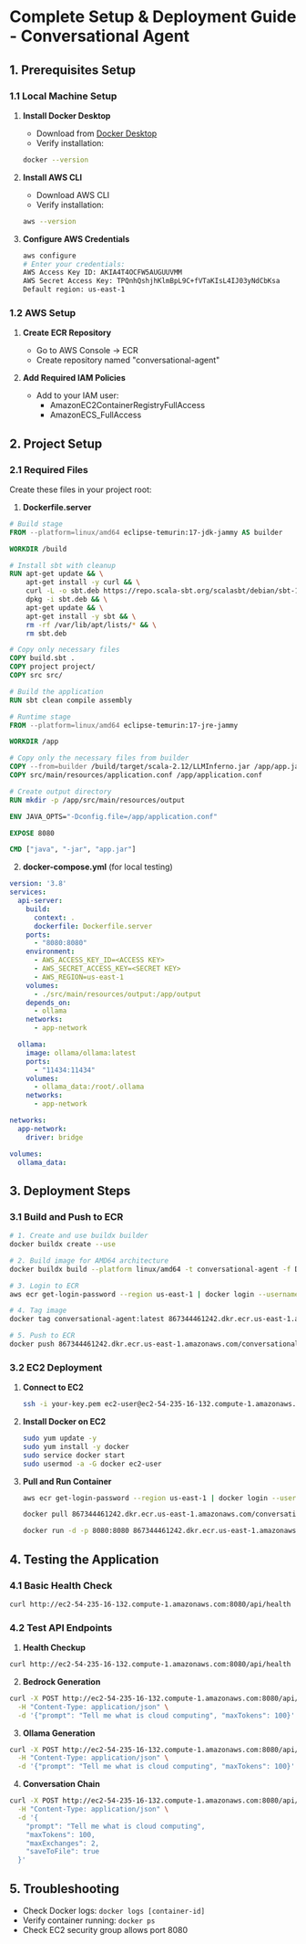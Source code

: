 # Complete Setup & Deployment Guide - Conversational Agent

## 1. Prerequisites Setup

### 1.1 Local Machine Setup
1. **Install Docker Desktop**
    - Download from [Docker Desktop](https://www.docker.com/products/docker-desktop)
    - Verify installation:
   ```bash
   docker --version
   ```

2. **Install AWS CLI**
    - Download AWS CLI
    - Verify installation:
   ```bash
   aws --version
   ```

3. **Configure AWS Credentials**
   ```bash
   aws configure
   # Enter your credentials:
   AWS Access Key ID: AKIA4T4OCFW5AUGUUVMM
   AWS Secret Access Key: TPQnhQshjhKlmBpL9C+fVTaKIsL4IJ03yNdCbKsa
   Default region: us-east-1
   ```

### 1.2 AWS Setup
1. **Create ECR Repository**
    - Go to AWS Console → ECR
    - Create repository named "conversational-agent"

2. **Add Required IAM Policies**
    - Add to your IAM user:
        - AmazonEC2ContainerRegistryFullAccess
        - AmazonECS_FullAccess

## 2. Project Setup

### 2.1 Required Files
Create these files in your project root:

1. **Dockerfile.server**
```dockerfile
# Build stage
FROM --platform=linux/amd64 eclipse-temurin:17-jdk-jammy AS builder

WORKDIR /build

# Install sbt with cleanup
RUN apt-get update && \
    apt-get install -y curl && \
    curl -L -o sbt.deb https://repo.scala-sbt.org/scalasbt/debian/sbt-1.9.4.deb && \
    dpkg -i sbt.deb && \
    apt-get update && \
    apt-get install -y sbt && \
    rm -rf /var/lib/apt/lists/* && \
    rm sbt.deb

# Copy only necessary files
COPY build.sbt .
COPY project project/
COPY src src/

# Build the application
RUN sbt clean compile assembly

# Runtime stage
FROM --platform=linux/amd64 eclipse-temurin:17-jre-jammy

WORKDIR /app

# Copy only the necessary files from builder
COPY --from=builder /build/target/scala-2.12/LLMInferno.jar /app/app.jar
COPY src/main/resources/application.conf /app/application.conf

# Create output directory
RUN mkdir -p /app/src/main/resources/output

ENV JAVA_OPTS="-Dconfig.file=/app/application.conf"

EXPOSE 8080

CMD ["java", "-jar", "app.jar"]
```

2. **docker-compose.yml** (for local testing)
```yaml
version: '3.8'
services:
  api-server:
    build:
      context: .
      dockerfile: Dockerfile.server
    ports:
      - "8080:8080"
    environment:
      - AWS_ACCESS_KEY_ID=<ACCESS KEY>
      - AWS_SECRET_ACCESS_KEY=<SECRET KEY>
      - AWS_REGION=us-east-1
    volumes:
      - ./src/main/resources/output:/app/output
    depends_on:
      - ollama
    networks:
      - app-network

  ollama:
    image: ollama/ollama:latest
    ports:
      - "11434:11434"
    volumes:
      - ollama_data:/root/.ollama
    networks:
      - app-network

networks:
  app-network:
    driver: bridge

volumes:
  ollama_data:
```

## 3. Deployment Steps

### 3.1 Build and Push to ECR
```bash
# 1. Create and use buildx builder
docker buildx create --use

# 2. Build image for AMD64 architecture
docker buildx build --platform linux/amd64 -t conversational-agent -f Dockerfile.server . --load

# 3. Login to ECR
aws ecr get-login-password --region us-east-1 | docker login --username AWS --password-stdin 867344461242.dkr.ecr.us-east-1.amazonaws.com

# 4. Tag image
docker tag conversational-agent:latest 867344461242.dkr.ecr.us-east-1.amazonaws.com/conversational-agent:latest

# 5. Push to ECR
docker push 867344461242.dkr.ecr.us-east-1.amazonaws.com/conversational-agent:latest
```

### 3.2 EC2 Deployment
1. **Connect to EC2**
   ```bash
   ssh -i your-key.pem ec2-user@ec2-54-235-16-132.compute-1.amazonaws.com
   ```

2. **Install Docker on EC2**
   ```bash
   sudo yum update -y
   sudo yum install -y docker
   sudo service docker start
   sudo usermod -a -G docker ec2-user
   ```

3. **Pull and Run Container**
   ```bash
   aws ecr get-login-password --region us-east-1 | docker login --username AWS --password-stdin 867344461242.dkr.ecr.us-east-1.amazonaws.com
   
   docker pull 867344461242.dkr.ecr.us-east-1.amazonaws.com/conversational-agent:latest
   
   docker run -d -p 8080:8080 867344461242.dkr.ecr.us-east-1.amazonaws.com/conversational-agent:latest
   ```

## 4. Testing the Application

### 4.1 Basic Health Check
```bash
curl http://ec2-54-235-16-132.compute-1.amazonaws.com:8080/api/health
```

### 4.2 Test API Endpoints
1. **Health Checkup**
```bash
curl http://ec2-54-235-16-132.compute-1.amazonaws.com:8080/api/health
```

2. **Bedrock Generation**
```bash
curl -X POST http://ec2-54-235-16-132.compute-1.amazonaws.com:8080/api/generate/bedrock \
  -H "Content-Type: application/json" \
  -d '{"prompt": "Tell me what is cloud computing", "maxTokens": 100}'
```

3. **Ollama Generation**
```bash
curl -X POST http://ec2-54-235-16-132.compute-1.amazonaws.com:8080/api/generate/ollama \
  -H "Content-Type: application/json" \
  -d '{"prompt": "Tell me what is cloud computing", "maxTokens": 100}'
```


4. **Conversation Chain**
```bash
curl -X POST http://ec2-54-235-16-132.compute-1.amazonaws.com:8080/api/generate/conversation \
  -H "Content-Type: application/json" \
  -d '{
    "prompt": "Tell me what is cloud computing",
    "maxTokens": 100,
    "maxExchanges": 2,
    "saveToFile": true
  }'
```

## 5. Troubleshooting
- Check Docker logs: `docker logs [container-id]`
- Verify container running: `docker ps`
- Check EC2 security group allows port 8080
